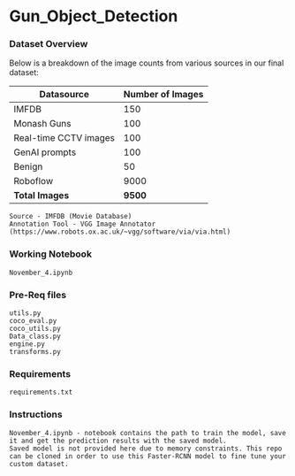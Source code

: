 # Gun_Object_Detection

### Dataset Overview

Below is a breakdown of the image counts from various sources in our final dataset:

| **Datasource**       | **Number of Images** |
|----------------------|----------------------|
| IMFDB               | 150                  |
| Monash Guns        | 100                  |
| Real-time CCTV images | 100                  |
| GenAI prompts      | 100                  |
| Benign             | 50                   |
| Roboflow           | 9000                 |
| **Total Images**    | **9500**             |

    Source - IMFDB (Movie Database) 
    Annotation Tool - VGG Image Annotator (https://www.robots.ox.ac.uk/~vgg/software/via/via.html)


### Working Notebook 
    November_4.ipynb

### Pre-Req files
    utils.py 
    coco_eval.py
    coco_utils.py
    Data_class.py
    engine.py
    transforms.py

### Requirements
    requirements.txt

### Instructions
    November_4.ipynb - notebook contains the path to train the model, save it and get the prediction results with the saved model. 
    Saved model is not provided here due to memory constraints. This repo can be cloned in order to use this Faster-RCNN model to fine tune your custom dataset. 

